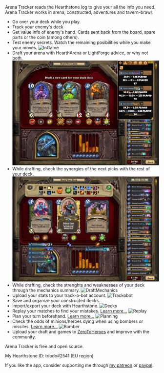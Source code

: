 Arena Tracker reads the Hearthstone log to give your all the info you need. Arena Tracker works in arena, constructed, adventures and tavern-brawl.
* Go over your deck while you play.
* Track your enemy's deck
* Get value info of enemy's hand. Cards sent back from the board, spare parts or the coin (among others).
* Test enemy secrets. Watch the remaining posibilities while you make your moves.
![InGame](https://github.com/supertriodo/Arena-Tracker/blob/master/Readme/inGame.png)
* Draft your arena with HearthArena or LightForge advice, or why not both.
![Draft](https://github.com/supertriodo/Arena-Tracker/blob/master/Readme/DraftCombined.png)
* While drafting, check the synergies of the next picks with the rest of your deck.
![DraftSynergies](https://github.com/supertriodo/Arena-Tracker/blob/master/Readme/ScoresSynergiesOverlay.png)
* While drafting, check the strenghts and weaknesses of your deck through the mechanics summary.
![DraftMechanics](https://github.com/supertriodo/Arena-Tracker/blob/master/Readme/DraftMechanicsHelp.png)
* Upload your stats to your track-o-bot account.
![Trackobot](https://github.com/supertriodo/Arena-Tracker/blob/master/Readme/trackobotWeb.png)
* Save and organize your constructed decks.
* Import/export your deck with Hearthstone.
![Decks](https://github.com/supertriodo/Arena-Tracker/blob/master/Readme/DecksCollection.png)
* Replay your matches to find your mistakes. [Learn more...](https://www.reddit.com/r/ArenaTracker/comments/4r2ra2/v40_replay/)
![Replay](https://github.com/supertriodo/Arena-Tracker/blob/master/Readme/replay.png)
* Plan your turn beforehand. [Learn more...](https://www.reddit.com/r/ArenaTracker/comments/5hwiqy/v44_plan_your_turn/)
![Planning](https://github.com/supertriodo/Arena-Tracker/blob/master/Readme/planning.gif)
* Check the odds of minions/heroes dying when using bombers or missiles. [Learn more...](https://www.reddit.com/r/ArenaTracker/comments/57ncm6/in_the_works_check_the_odds_of_bombingmissiles/)
![Bomber](https://github.com/supertriodo/Arena-Tracker/blob/master/Readme/bomber.png)
* Upload your draft and games to [ZeroToHeroes](http://www.zerotoheroes.com/s/hearthstone) and improve with the community.

Arena Tracker is free and open source.

My Hearthstone ID: triodo#2541 (EU region)

If you like the app, consider supporting me through [my patreon](https://www.patreon.com/triodo) or [paypal](https://www.paypal.com/cgi-bin/webscr?cmd=_donations&business=triodo%40gmail%2ecom&lc=GB&item_name=Arena%20Tracker&currency_code=EUR&bn=PP%2dDonationsBF%3abtn_donate_LG%2egif%3aNonHosted).
